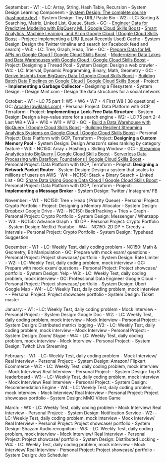 September:
	- W1: 
		- LC: Array, String, Hash Table, Recursion
		 - System Design Learning Component: 
			 - [System Design: The complete course (hashnode.dev)](https://kps.hashnode.dev/system-design-the-complete-course?ref=dailydev#heading-caching)
		 - System Design: Tiny URL/ Paste Bin
	- W2: 
		- LC: Sorting & Searching, Matrix, Linked List, Queue, Stack
		- GC: 
			- [Engineer Data for Predictive Modeling with BigQuery ML | Google Cloud Skills Boost](https://www.cloudskillsboost.google/course_templates/627)
			- [Smart Analytics, Machine Learning, and AI on Google Cloud | Google Cloud Skills Boost](https://www.cloudskillsboost.google/course_templates/55)
		 - Project: Implementing a LRU (Least Recently Used) Cache
		 - System Design: Design the Twitter timeline and search (or Facebook feed and search)
	- W3: 
		- LC: Tree, Graph, Heap, Trie
		- GC: 
			- [Prepare Data for ML APIs on Google Cloud | Google Cloud Skills Boost](https://www.cloudskillsboost.google/course_templates/631)
			- [Modernizing Data Lakes and Data Warehouses with Google Cloud | Google Cloud Skills Boost](https://www.cloudskillsboost.google/paths/16/course_templates/54)
		 - Project: Designing a Thread Pool
		 - System Design: Design a web crawler
	- W4: 
		- LC: Interval, Dynamic Programming, Binary, Math, Geometry
		- GC: 
			- [Derive Insights from BigQuery Data | Google Cloud Skills Boost](https://www.cloudskillsboost.google/course_templates/623)
			- [Building Batch Data Pipelines on Google Cloud | Google Cloud Skills Boost](https://www.cloudskillsboost.google/course_templates/53)
		 - Project: 
			 - **Implementing a Garbage Collector**
			 - Designing a Filesystem
		 - System Design: 
			 - Design Mint.com
			 - Design the data structures for a social network
		
October:
	- W1: 
		- LC 75 part 1: W5 + W6 + W7 + 4 First W8 ( 38 questions)
		-  GC:  [Arcade (qwiklabs.com)](https://go.qwiklabs.com/arcade)
		- Personal Project: Data Platform with GCP, Terraform
		 - Project: **Implementing a Lock-Free Data Structure**
		 - System Design: Design a key-value store for a search engine
	- W2: 
		- LC 75 part 2: 4 Last W8 + W9 + W10 + W11 + W12
		- GC: 
			- [Build a Data Warehouse with BigQuery | Google Cloud Skills Boost](https://www.cloudskillsboost.google/course_templates/624)
			- [Building Resilient Streaming Analytics Systems on Google Cloud | Google Cloud Skills Boost](https://www.cloudskillsboost.google/course_templates/52?catalog_rank=%7B%22rank%22%3A1%2C%22num_filters%22%3A0%2C%22has_search%22%3Atrue%7D)
		- Personal Project: Data Platform with GCP, Terraform
		 - Project: **Designing a Custom Memory Pool**
		 - System Design: Design Amazon's sales ranking by category feature
	- W3: 
		- NC150: Array + Hashing + Sliding Window 
		- GC:
			- [Streaming Analytics into BigQuery | Google Cloud Skills Boost](https://www.cloudskillsboost.google/course_templates/752?catalog_rank=%7B%22rank%22%3A4%2C%22num_filters%22%3A1%2C%22has_search%22%3Atrue%7D&search_id=29067645)
			- [Serverless Data Processing with Dataflow: Foundations | Google Cloud Skills Boost](https://www.cloudskillsboost.google/course_templates/218)
		- Personal Project: Data Platform with GCP, Terraform
		 - Project: **Designing a Network Packet Router**
		 - System Design: Design a system that scales to millions of users on AWS
	- W4: 
		- NC150: Stack + Binary Search + Linked List 
		- GC: [Share Data Using Google Data Cloud | Google Cloud Skills Boost](https://www.cloudskillsboost.google/course_templates/657?catalog_rank=%7B%22rank%22%3A9%2C%22num_filters%22%3A1%2C%22has_search%22%3Atrue%7D&search_id=29067674)
		- Personal Project: Data Platform with GCP, Terraform
		 - Project: **Implementing a Message Broker**
		 - System Design: Twitter / Instagram/ FB

November:
	- W1: 
		- NC150: Tree + Heap ( Priority Queue)
		- Personal Project: Crypto Portfolio
		 - Project: Designing a Memory Allocator
		 - System Design: Dropbox/ Google Drive
	- W2: 
		- NC150: BackTracking + Tries + Graph
		- Personal Project: Crypto Portfolio
		 - System Design: Messenger / Whatsapp
	- W3: 
		- NC150: Advance Graph + 1D DP 
		- Personal Project: Crypto Portfolio
		 - System Design: Netflix/ Youtube
	- W4: 
		- NC150: 2D DP + Greedy + Intervals
		- Personal Project: Crypto Portfolio
		 - System Design: Typehead Suggestion

December:
	- W1: 
		- LC: Weekly Test, daily coding problem
		- NC150: Math & Geometry, Bit Manipulation
		- GC: Prepare with mock exam/ questions
		- Personal Project: Project showcase/ portfolio
		 - System Design:  Rate Limiter
	- W2: 
		- LC: Weekly Test, daily coding problem, mock interview
		- GC: Prepare with mock exam/ questions
		- Personal Project: Project showcase/ portfolio
		 - System Design: Yelp
	- W3: 
		- LC: Weekly Test, daily coding problem, mock interview
		- GC: Professional Data Engineer Google Cloud
		- Personal Project: Project showcase/ portfolio
		 - System Design: Uber/ Google Map
	- W4: 
		- LC: Weekly Test, daily coding problem, mock interview
		- 
		- Personal Project: Project showcase/ portfolio
		 - System Design: Ticket master
		 
January:
	- W1: 
		- LC: Weekly Test, daily coding problem
		- Mock Interview
		- Personal Project:
		 - System Design:  Google Doc
	- W2: 
		- LC: Weekly Test, daily coding problem, mock interview
		- Mock Interview
		- Personal Project: 
		 - System Design: Distributed metric/ logging
	- W3: 
		- LC: Weekly Test, daily coding problem, mock interview
		- Mock Interview
		- Personal Project: 
		 - System Design: Zoom/ Skype
	- W4: 
		- LC: Weekly Test, daily coding problem, mock interview
		- Mock Interview
		- Personal Project: 
		 - System Design: Twitch Live Streaming

February:
	- W1: 
		- LC: Weekly Test, daily coding problem
		- Mock Interview/ Real Interview
		- Personal Project: 
		 - System Design:  Amazon/ Flipkart Ecommerce
	- W2: 
		- LC: Weekly Test, daily coding problem, mock interview
		- Mock Interview/ Real Interview
		- Personal Project: 
		 - System Design: Top K leaderboard
	- W3: 
		- LC: Weekly Test, daily coding problem, mock interview
		- Mock Interview/ Real Interview
		- Personal Project: 
		 - System Design: Recommendation Engine
	- W4: 
		- LC: Weekly Test, daily coding problem, mock interview
		- Mock Interview/ Real Interview
		- Personal Project: Project showcase/ portfolio
		 - System Design: MMO Video Game

March:
	- W1: 
		- LC: Weekly Test, daily coding problem
		- Mock Interview/ Real Interview
		- Personal Project: 
		 - System Design:  Notification Service
	- W2: 
		- LC: Weekly Test, daily coding problem, mock interview
		- Mock Interview/ Real Interview
		- Personal Project: Project showcase/ portfolio
		 - System Design: Shazam Audio recognition
	- W3: 
		- LC: Weekly Test, daily coding problem, mock interview
		- Mock Interview/ Real Interview
		- Personal Project: Project showcase/ portfolio
		 - System Design: Distributed Locking 
	- W4: 
		- LC: Weekly Test, daily coding problem, mock interview
		- Mock Interview/ Real Interview
		- Personal Project: Project showcase/ portfolio
		 - System Design: Job Scheduler